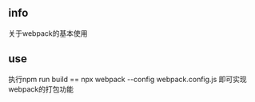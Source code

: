 ## info
关于webpack的基本使用

## use
执行npm run build == npx webpack --config webpack.config.js 即可实现webpack的打包功能

